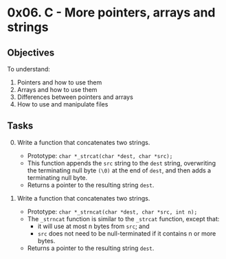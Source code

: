 # 0x06. C - More pointers, arrays and strings
## Objectives
To understand:
1. Pointers and how to use them
2. Arrays and how to use them
3. Differences between pointers and arrays
4. How to use and manipulate files

## Tasks
0. Write a function that concatenates two strings.
	* Prototype: ```char *_strcat(char *dest, char *src);```
	* This function appends the ```src``` string to the ```dest``` string, overwriting the
	  terminating null byte ```(\0)``` at the end of ```dest```, and then adds a terminating
	  null byte.
	* Returns a pointer to the resulting string ```dest```.

1. Write a function that concatenates two strings.
	* Prototype: ```char *_strncat(char *dest, char *src, int n);```
	* The ```_strncat``` function is similar to the ```_strcat``` function, except that:
		- it will use at most n bytes from ```src```; and
		- ```src``` does not need to be null-terminated if it contains n or
		  more bytes.
	* Returns a pointer to the resulting string ```dest```.

